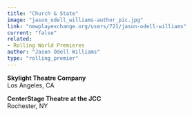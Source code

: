 ```yaml
---
title: "Church & State"
image: "jason_odell_williams-author_pic.jpg"
link: "newplayexchange.org/users/721/jason-odell-williams"
current: "false"
related:
- Rolling World Premieres
author: "Jason Odell Williams"
type: "rolling_premier"
---
```


**Skylight Theatre Company**\
Los Angeles, CA

**CenterStage Theatre at the JCC**\
Rochester, NY
